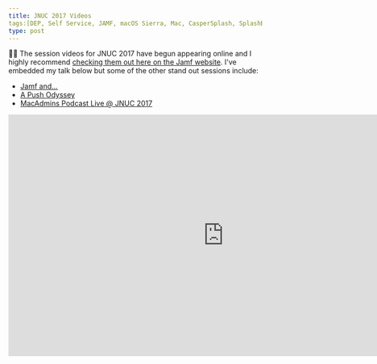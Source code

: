 ```yaml
---
title: JNUC 2017 Videos
tags:[DEP, Self Service, JAMF, macOS Sierra, Mac, CasperSplash, SplashBuddy, Casper]
type: post
---
```


🙌🏽 The session videos for JNUC 2017 have begun appearing online and I highly recommend [checking them out here on the Jamf website](1). I've embedded my talk below but some of the other stand out sessions include:

- [Jamf and...](2)
- [A Push Odyssey](3)
- [MacAdmins Podcast Live @ JNUC 2017](4)

<iframe width="853" height="480" src="https://www.youtube.com/embed/vMO5fP9ugOw?rel=0" frameborder="0" gesture="media" allowfullscreen></iframe>

[1]:    https://www.jamf.com/resources/all/jamf-nation-user-conference-2017/
[2]:    https://www.jamf.com/resources/jamf-and/
[3]:    https://www.jamf.com/resources/a-push-odyssey-journey-to-the-center-of-apns/
[4]:    https://www.jamf.com/resources/macadmins-podcast-live-jnuc-2017/

